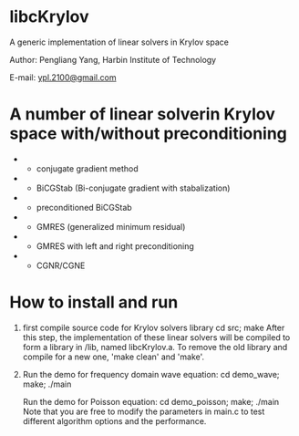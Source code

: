 # libcKrylov
A generic implementation of linear solvers in Krylov space

Author: Pengliang Yang, Harbin Institute of Technology

E-mail: ypl.2100@gmail.com

A number of linear solverin Krylov space with/without preconditioning
===================================================

* - conjugate gradient method

* - BiCGStab (Bi-conjugate gradient with stabalization)

* - preconditioned BiCGStab

* - GMRES (generalized minimum residual)

* - GMRES with left and right preconditioning

* - CGNR/CGNE

How to install and run
====================================================
1. first compile source code for Krylov solvers library
	cd src;
	make
   After this step, the implementation of these linear solvers will be compiled to
   form a library in /lib, named libcKrylov.a. To remove the old library and compile 
   for a new one, 'make clean' and 'make'.
   
   
2. Run the demo for frequency domain wave equation:
	cd demo_wave;
	make;
	./main

   Run the demo for Poisson equation:
	cd demo_poisson;
	make;
	./main
   Note that you are free to modify the parameters in main.c to test different algorithm options and the performance.
